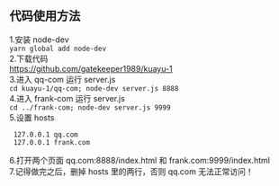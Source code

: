 ## 代码使用方法
1.安装 node-dev\
`yarn global add node-dev`\
2.下载代码\
https://github.com/gatekeeper1989/kuayu-1 \
3.进入 qq-com 运行 server.js \
`cd kuayu-1/qq-com; node-dev server.js 8888` \
4.进入 frank-com 运行 server.js \
`cd ../frank-com; node-dev server.js 9999` \
5.设置 hosts
```
 127.0.0.1 qq.com
 127.0.0.1 frank.com
 ```
6.打开两个页面 qq.com:8888/index.html 和 frank.com:9999/index.html \
7.记得做完之后，删掉 hosts 里的两行，否则 qq.com 无法正常访问！
